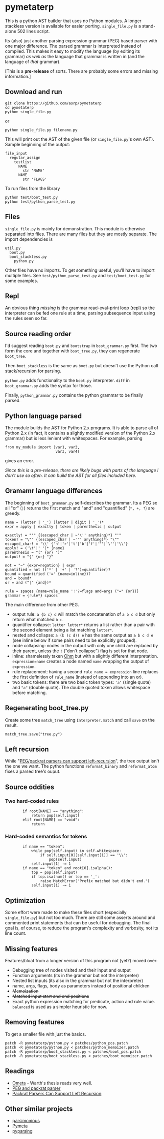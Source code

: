 # pymetaterp

This is a python AST builder that uses no Python modules. A longer stackless version is available for easier porting. `single_file.py` is a stand-alone 502 lines script.

Its (also) just another parsing expression grammar (PEG) based parser with one major difference. The parsed grammar is interpreted instead of compiled. This makes it easy to modify the language (by editing its grammar) *as well as* the language that grammar is written in (and the language of *that* grammar).

[This is a **pre-release** of sorts. There are probably some errors and missing information.]

## Download and run

    git clone https://github.com/asrp/pymetaterp
    cd pymetaterp
    python single_file.py

or

    python single_file.py filename.py

This will print out the AST of the given file (or `single_file.py`'s own AST). Sample beginning of the output:

    file_input
      regular_assign
        testlist
          NAME
            str 'NAME'
          NAME
            str 'FLAGS'

To run files from the library

    python test/boot_test.py 
    python test/python_parse_test.py 

## Files

`single_file.py` is mainly for demonstration. This module is otherwise separated into files. There are many files but they are mostly separate. The import dependencies is

    util.py
      boot.py
      boot_stackless.py
        python.py

Other files have no imports. To get something useful, you'll have to import multiple files. See `test/python_parse_test.py` and `test/boot_test.py` for some examples.

## Repl

An obvious thing *missing* is the grammar read-eval-print loop (repl) so the interpreter can be fed one rule at a time, parsing subsequence input using the rules seen so far.

## Source reading order

I'd suggest reading `boot.py` and `bootstrap` in `boot_grammar.py` first. The two form the core and together with `boot_tree.py`, they can regenerate `boot_tree`.

Then `boot_stackless` is the same as `boot.py` but doesn't use the Python call stack/recursion for parsing.

`python.py` adds functionality to the `boot.py` interpreter. `diff` in `boot_grammar.py` adds the syntax for those.

Finally, `python_grammar.py` contains the python grammar to be finally parsed.

## Python language parsed

The module builds the AST for Python 2.x programs. It is able to parse all of Python 2.x (in fact, it contains a slightly modified version of the Python 2.x grammar) but is less lenient with whitespaces. For example, parsing

    from my_module import (var1, var2,
                           var3, var4)

gives an error.

*Since this is a pre-release, there are likely bugs with parts of the language I don't use so often. It _can_ build the AST for all files included here.* 

## Gramamr language differences

The beginning of `boot_grammar.py` self-describes the grammar. Its a PEG so all "or" (`|`) returns the first match and "and" and "quantified" (`*, +, ?`) are greedy.

    name = (letter | '_') (letter | digit | '_')*
    expr = apply | exactly | token | parenthesis | output

    exactly! = "'" {(escaped_char | ~'\'' anything)*} "'"
    token! = "\"" {(escaped_char | ~'"' anything)*} "\""
    escaped_char! = '\\' {'n'|'r'|'t'|'b'|'f'|'"'|'\''|'\\'}
    apply! = ('\t'|' ')* {name}
    parenthesis = "(" {or} ")"
    output! = "{" {or} "}"

    not = "~" {expr=negation} | expr
    quantified = not (('*' | '+' | '?')=quantifier)?
    bound = quantified ('=' {name=inline})?
    and = bound*
    or = and ("|" {and})*

    rule = spaces {name=rule_name '!'?=flags and=args ("=" {or})}
    grammar = {rule*} spaces

The main difference from other PEG.

- output rule: `a {b c} d` will match the concatenation of `a b c d` but only return what matched `b c`.
- quantifier collapse: `letter letter*` returns a list rather than a pair with the second element being a list matching `letter*`.
- nested and collapse: `a (b (c d)) e` has the same output as `a b c d e` (see inline below if some pairs need to be explicitly grouped).
- node collapsing: nodes in the output with only one child are replaced by their parent, unless the `!` ("don't collapse") flag is set for that node.
- inline: shamelessly taken [Ohm](https://github.com/ohm) but with a slightly different interpretation. `expression=name` creates a node named `name` wrapping the output of `expression`.
- rule replacement: having a second `rule_name = expression` line replaces the first definition of `rule_name` (instead of appending into an or).
- two basic tokens: there are two basic token types: `'a'` (single quote) and `"a"` (double quote). The double quoted token allows whitespace before matching.

## Regenerating boot_tree.py

Create some tree `match_tree` using `Interpreter.match` and call `save` on the result.

    match_tree.save("tree.py")

## Left recursion

While "[PEG/packrat parsers can support left-recursion]((http://www.vpri.org/pdf/tr2007002_packrat.pdf))", the tree output isn't the one we want. The python functions `reformat_binary` and `reformat_atom` fixes a parsed tree's ouput.

## Source oddities

### Two hard-coded rules

            if root[NAME] == "anything":
                return pop(self.input)
            elif root[NAME] == "void":
                return

### Hard-coded semantics for tokens

            if name == "token":
                while pop(self.input) in self.whitespace:
                    if self.input[0][self.input[1]] == '\\':
                        pop(self.input)
                self.input[1] -= 1
            if name == "token" and root[0].isalpha():
                top = pop(self.input)
                if top.isalnum() or top == '_':
                    raise MatchError("Prefix matched but didn't end.")
                self.input[1] -= 1

## Optimization

Some effort were made to make these files short (especially `single_file.py`) but not too much. There are still some asserts around and commented print statements that can be useful for debugging. The final goal is, of course, to reduce the program's complexity and verbosity, not its line count.

## Missing features

Features/bloat from a longer version of this program not (yet?) moved over:

- Debugging tree of nodes visited and their input and output
- Function arguments (its in the grammar but not the interpreter)
- Nested list inputs (its also in the grammar but not the interpreter)
- name, args, flags, body as parameters instead of positional children
- ~~Memoization~~
- ~~Matched input start and end positions~~
- Exact python expression matching for predicate, action and rule value. `balanced` is used as a simpler heuristic for now.

## Removing features

To get a smaller file with just the basics.

    patch -R pymetaterp/python.py < patches/python_pos.patch
    patch -R pymetaterp/python.py < patches/python_memoizer.patch
    patch -R pymetaterp/boot_stackless.py < patches/boot_pos.patch
    patch -R pymetaterp/boot_stackless.py < patches/boot_memoizer.patch

## Readings

- [Ometa](http://www.tinlizzie.org/ometa/) - Warth's thesis reads very well.
- [PEG and packrat parser](http://bford.info/packrat/)
- [Packrat Parsers Can Support Left Recursion](http://www.vpri.org/pdf/tr2007002_packrat.pdf)

## Other similar projects

- [parsimonious](https://github.com/erikrose/parsimonious)
- [Pymeta](https://pypi.python.org/pypi/PyMeta/)
- [pyparsing](http://pyparsing.wikispaces.com/)
